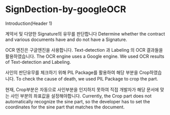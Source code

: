# SignDection-by-googleOCR

Introduction(Header 1)

계약서 및 다양한 Signature의 유무를 판단합니다
Determine whether the contract and various documents have and do not have a Signature.

OCR 엔진은 구글엔진을 사용합니다. Text-detection 과 Labeling 의 OCR 결과들을 활용하였습니다.
The OCR engine uses a Google engine. We used OCR results of Text-detection and Labeling.

사인의 판단유무를 체크하기 위해 PIL Package를 활용하여 해당 부분을 Crop하였습니다.
To check the cause of death, we used PIL Package to crop the part.


현재, Crop부분은 자동으로 사인부분을 인지하지 못하여 직접 개발자가 해당 문서에 맞는 사인 부분의 좌표값을 설정해야합니다.
Currently, the Crop part does not automatically recognize the sine part, so the developer has to set the coordinates for the sine part that matches the document.

